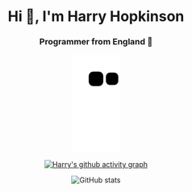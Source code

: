 <h1 align="center">Hi 👋, I'm Harry Hopkinson</h1>
<h3 align="center">Programmer from England 🏴󠁧󠁢󠁥󠁮󠁧󠁿</h3>

<div align="center">

  ![github contribution grid snake animation](https://raw.githubusercontent.com/Harry-Hopkinson/harry-hopkinson/output/github-contribution-grid-snake.svg)

  [![Harry's github activity graph](https://github-readme-activity-graph.cyclic.app/graph?username=Harry-Hopkinson&theme=github)](https://github.com/ashutosh00710/github-readme-activity-graph)

  ![GitHub stats](https://github-readme-stats.vercel.app/api?username=Harry-Hopkinson&show_icons=true&theme=onedark)
 
</div>
